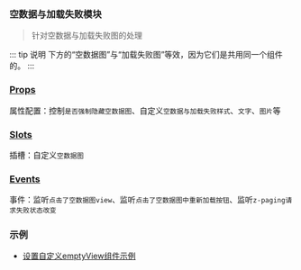 ### 空数据与加载失败模块
> 针对空数据与加载失败图的处理

::: tip 说明
下方的“空数据图”与“加载失败图”等效，因为它们是共用同一个组件的。
:::

### [Props](/api/props/empty.html)
属性配置：控制`是否强制隐藏空数据图`、自定义`空数据与加载失败样式`、`文字`、`图片`等
### [Slots](/api/slot/main.html#空数据图slot)
插槽：自定义`空数据图`
### [Events](/api/events/main.html#空数据与加载失败相关事件)
事件：监听`点击了空数据图view`、监听`点击了空数据图中重新加载按钮`、监听`z-paging请求失败状态改变`

### 示例
* [设置自定义emptyView组件示例](/start/use.html#设置自定义emptyview组件示例)